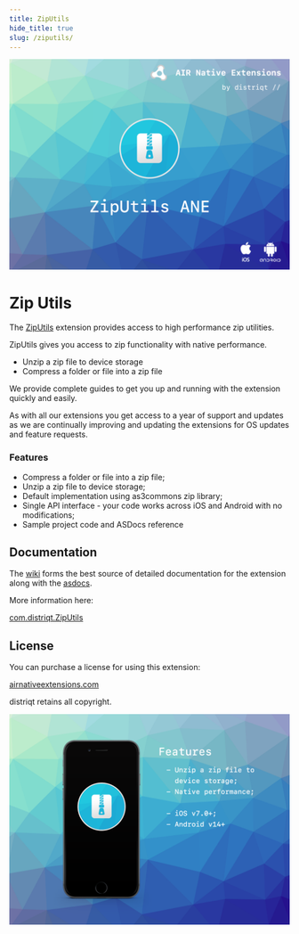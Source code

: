```yaml
---
title: ZipUtils
hide_title: true
slug: /ziputils/
---
```


![](images/hero.png)

# Zip Utils

The [ZipUtils](https://airnativeextensions.com/extension/com.distriqt.ZipUtils) extension 
provides access to high performance zip utilities.

ZipUtils gives you access to zip functionality with native performance.

- Unzip a zip file to device storage
- Compress a folder or file into a zip file

We provide complete guides to get you up and running with the extension quickly and easily.


As with all our extensions you get access to a year of support and updates as we are 
continually improving and updating the extensions for OS updates and feature requests.


### Features

- Compress a folder or file into a zip file;
- Unzip a zip file to device storage;
- Default implementation using as3commons zip library;
- Single API interface - your code works across iOS and Android with no modifications;
- Sample project code and ASDocs reference



## Documentation

The [wiki](https://github.com/distriqt/ANE-ZipUtils/wiki) forms the best source of detailed documentation for the extension along with the [asdocs](https://docs.airnativeextensions.com/asdocs/ziputils). 


More information here: 

[com.distriqt.ZipUtils](https://airnativeextensions.com/extension/com.distriqt.ZipUtils)



## License

You can purchase a license for using this extension:

[airnativeextensions.com](https://airnativeextensions.com/)

distriqt retains all copyright.



![](images/promo.png)
